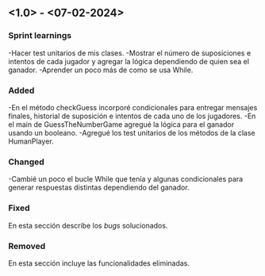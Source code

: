 ## <1.0> - <07-02-2024>

### Sprint learnings

-Hacer test unitarios de mis clases.
-Mostrar el número de suposiciones e intentos de cada jugador y agregar la lógica dependiendo de quien sea el ganador.
-Aprender un poco más de como se usa While.

### Added

-En el método checkGuess incorporé condicionales para entregar mensajes finales, historial de suposición e intentos de cada uno de los jugadores.
-En el main de GuessTheNumberGame agregué la lógica para el ganador usando un booleano.
-Agregué los test unitarios de los métodos de la clase HumanPlayer.
### Changed

-Cambié un poco el bucle While que tenía y algunas condicionales para generar respuestas distintas dependiendo del ganador.

### Fixed

En esta sección describe los _bugs_ solucionados.

### Removed

En esta sección incluye las funcionalidades eliminadas.